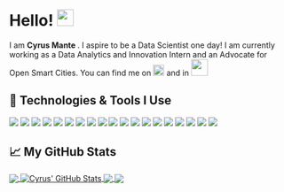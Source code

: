 # Hello! <img src="https://raw.githubusercontent.com/MartinHeinz/MartinHeinz/master/wave.gif" width="30px">
I am <b> Cyrus Mante </b>. I aspire to be a Data Scientist one day! I am currently working as a Data Analytics and Innovation Intern and an Advocate for Open Smart Cities. 
You can find me on <a href="https://www.linkedin.com/in/cyrusmante/"><img src="https://upload.wikimedia.org/wikipedia/commons/thumb/c/ca/LinkedIn_logo_initials.png/768px-LinkedIn_logo_initials.png" width=20px ></a> and in <a href="https://twitter.com/chonkerz101"><img src="https://logos-world.net/wp-content/uploads/2020/04/Twitter-Logo.png" width=30px></a>

## 🔧 Technologies & Tools I Use
![](https://img.shields.io/badge/Code-Python-informational?style=flat&logo=python&logoColor=white&color=2bbc8a)
![](https://img.shields.io/badge/Code-JavaScript-informational?style=flat&logo=javascript&logoColor=white&color=2bbc8a)
![](https://img.shields.io/badge/Code-Java-informational?style=flat&logo=java&logoColor=white&color=2bbc8a)
![](https://img.shields.io/badge/Code-HTML-informational?style=flat&logo=html5&logoColor=white&color=2bbc8a)
![](https://img.shields.io/badge/Code-CSS3-informational?style=flat&logo=css3&logoColor=white&color=2bbc8a)
![](https://img.shields.io/badge/Frameworks-React-informational?style=flat&logo=react&logoColor=white&color=2bbc8a)
![](https://img.shields.io/badge/Frameworks-TailwindCSS-informational?style=flat&logo=tailwindcss&logoColor=white&color=2bbc8a)
![](https://img.shields.io/badge/AI-OpenCV-informational?style=flat&logo=opencv&logoColor=white&color=2bbc8a)
![](https://img.shields.io/badge/AI-Pandas-informational?style=flat&logo=pandas&logoColor=white&color=2bbc8a)
![](https://img.shields.io/badge/AI-Tensorflow-informational?style=flat&logo=tensorflow&logoColor=white&color=2bbc8a)
![](https://img.shields.io/badge/AI-ScikitLearn-informational?style=flat&logo=scikitlearn&logoColor=white&color=2bbc8a)
![](https://img.shields.io/badge/Cloud-AWS-informational?style=flat&logo=amazonaws&logoColor=white&color=2bbc8a)
![](https://img.shields.io/badge/Shell-Bash-informational?style=flat&logo=gnu-bash&logoColor=white&color=2bbc8a)
![](https://img.shields.io/badge/Tools-Anaconda-informational?style=flat&logo=anaconda&logoColor=white&color=2bbc8a)
![](https://img.shields.io/badge/Tools-VSCode-informational?style=flat&logo=visualstudiocode&logoColor=white&color=2bbc8a)
![](https://img.shields.io/badge/Tools-GoogleColab-informational?style=flat&logo=googlecolab&logoColor=white&color=2bbc8a)
![](https://img.shields.io/badge/Database-MySQL-informational?style=flat&logo=mysql&logoColor=white&color=2bbc8a)
![](https://img.shields.io/badge/Database-MongoDB-informational?style=flat&logo=mongodb&logoColor=white&color=2bbc8a)
![](https://img.shields.io/badge/Containers-Kubernetes-informational?style=flat&logo=kubernetes&logoColor=white&color=2bbc8a)



## &#x1f4c8; My GitHub Stats
<a href="https://github.com/mattekudacy/mattekudacy">
  <img align="center" src="https://github-readme-stats.vercel.app/api/top-langs/?username=mattekudacy&title_color=ffffff&text_color=c9cacc&icon_color=2bbc8a&bg_color=1d1f21&" />
</a>
<a href="https://github.com/mattekudacy/mattekudacy">
  <img align="center" src="https://github-readme-stats.vercel.app/api?username=mattekudacy&show_icons=true&line_height=40&count_private=true&title_color=ffffff&text_color=c9cacc&icon_color=2bbc8a&bg_color=1d1f21" alt="Cyrus' GitHub Stats" />
</a>

<a href="https://github.com/mattekudacy/yolo-train-assignment">
  <img align="center" src="https://github-readme-stats.vercel.app/api/pin/?username=mattekudacy&repo=yolo-train-assignment&title_color=ffffff&text_color=c9cacc&icon_color=2bbc8a&bg_color=1d1f21" />
</a>


<a href="https://github.com/mattekudacy/spotify-recommendation-and-analysis">
  <img align="center" src="https://github-readme-stats.vercel.app/api/pin/?username=mattekudacy&repo=spotify-recommendation-and-analysis&title_color=ffffff&text_color=c9cacc&icon_color=2bbc8a&bg_color=1d1f21" />
</a>    
<!--
**mattekudacy/mattekudacy** is a ✨ _special_ ✨ repository because its `README.md` (this file) appears on your GitHub profile.

Here are some ideas to get you started:

- 🔭 I’m currently working on ...
- 🌱 I’m currently learning ...
- 👯 I’m looking to collaborate on ...
- 🤔 I’m looking for help with ...
- 💬 Ask me about ...
- 📫 How to reach me: ...
- 😄 Pronouns: ...
- ⚡ Fun fact: ...
-->
